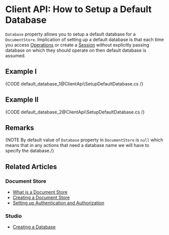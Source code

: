 # Client API: How to Setup a Default Database

`Database` property allows you to setup a default database for a `DocumentStore`. Implication of setting up a default database is that each time you access [Operations](../client-api/operations/what-are-operations) or create a [Session](../client-api/session/what-is-a-session-and-how-does-it-work) without explicitly passing database on which they should operate on then default database is assumed.

## Example I

{CODE default_database_1@ClientApi\SetupDefaultDatabase.cs /}

## Example II

{CODE default_database_2@ClientApi\SetupDefaultDatabase.cs /}

## Remarks

{NOTE By default value of `Database` property in `DocumentStore` is `null` which means that in any actions that need a database name we will have to specify the database./}

## Related Articles

### Document Store

- [What is a Document Store](../client-api/what-is-a-document-store)
- [Creating a Document Store](../client-api/creating-document-store)
- [Setting up Authentication and Authorization](../client-api/setting-up-authentication-and-authorization)

### Studio

- [Creating a Database](../studio/server/databases/create-new-database/general-flow)
